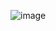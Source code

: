 ![image](https://user-images.githubusercontent.com/89140400/162581699-5d3d89e3-f543-42a3-9ade-d90c47b49758.png)
